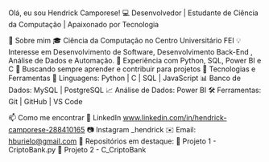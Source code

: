 Olá, eu sou Hendrick Camporese!
💻 Desenvolvedor |  Estudante de Ciência da Computação |  Apaixonado por Tecnologia

📌 Sobre mim
🎓 Ciência da Computação no Centro Universitário FEI
💡 Interesse em Desenvolvimento de Software, Desenvolvimento Back-End , Análise de Dados e Automação.
🔧 Experiência com Python, SQL, Power BI e C
📍 Buscando sempre aprender e contribuir para projetos 
🚀 Tecnologias e Ferramentas
📌 Linguagens: Python | C | SQL | JavaScript
📊 Banco de Dados: MySQL | PostgreSQL
📈 Análise de Dados: Power BI 
🛠 Ferramentas: Git | GitHub | VS Code 

📫 Como me encontrar
🔗 LinkedIn www.linkedin.com/in/hendrick-camporese-288410165
📷 Instagram _hendrick
✉️ Email: hburielo@gmail.com
📌 Repositórios em destaque:
🔹 Projeto 1 - CriptoBank.py
🔹 Projeto 2 - C_CriptoBank

